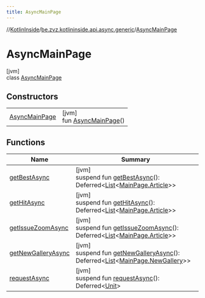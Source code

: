 ```yaml
---
title: AsyncMainPage
---
```

//[KotlinInside](../../../index.html)/[be.zvz.kotlininside.api.async.generic](../index.html)/[AsyncMainPage](index.html)



# AsyncMainPage



[jvm]\
class [AsyncMainPage](index.html)



## Constructors


| | |
|---|---|
| [AsyncMainPage](-async-main-page.html) | [jvm]<br>fun [AsyncMainPage](-async-main-page.html)() |


## Functions


| Name | Summary |
|---|---|
| [getBestAsync](get-best-async.html) | [jvm]<br>suspend fun [getBestAsync](get-best-async.html)(): Deferred&lt;[List](https://kotlinlang.org/api/latest/jvm/stdlib/kotlin.collections/-list/index.html)&lt;[MainPage.Article](../../be.zvz.kotlininside.api.generic/-main-page/-article/index.html)&gt;&gt; |
| [getHitAsync](get-hit-async.html) | [jvm]<br>suspend fun [getHitAsync](get-hit-async.html)(): Deferred&lt;[List](https://kotlinlang.org/api/latest/jvm/stdlib/kotlin.collections/-list/index.html)&lt;[MainPage.Article](../../be.zvz.kotlininside.api.generic/-main-page/-article/index.html)&gt;&gt; |
| [getIssueZoomAsync](get-issue-zoom-async.html) | [jvm]<br>suspend fun [getIssueZoomAsync](get-issue-zoom-async.html)(): Deferred&lt;[List](https://kotlinlang.org/api/latest/jvm/stdlib/kotlin.collections/-list/index.html)&lt;[MainPage.Article](../../be.zvz.kotlininside.api.generic/-main-page/-article/index.html)&gt;&gt; |
| [getNewGalleryAsync](get-new-gallery-async.html) | [jvm]<br>suspend fun [getNewGalleryAsync](get-new-gallery-async.html)(): Deferred&lt;[List](https://kotlinlang.org/api/latest/jvm/stdlib/kotlin.collections/-list/index.html)&lt;[MainPage.NewGallery](../../be.zvz.kotlininside.api.generic/-main-page/-new-gallery/index.html)&gt;&gt; |
| [requestAsync](request-async.html) | [jvm]<br>suspend fun [requestAsync](request-async.html)(): Deferred&lt;[Unit](https://kotlinlang.org/api/latest/jvm/stdlib/kotlin/-unit/index.html)&gt; |


